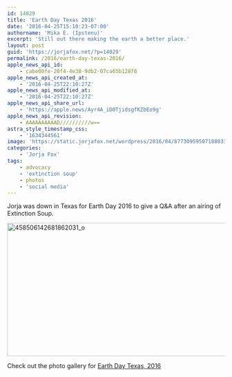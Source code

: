 ```yaml
---
id: 14029
title: 'Earth Day Texas 2016'
date: '2016-04-25T15:10:23-07:00'
authorname: 'Mika E. (Ipstenu)'
excerpt: 'Still out there making the earth a better place.'
layout: post
guid: 'https://jorjafox.net/?p=14029'
permalink: /2016/earth-day-texas-2016/
apple_news_api_id:
    - cabe00fe-20f4-4e38-9db2-07ca65b128f6
apple_news_api_created_at:
    - '2016-04-25T22:10:27Z'
apple_news_api_modified_at:
    - '2016-04-25T22:10:27Z'
apple_news_api_share_url:
    - 'https://apple.news/Ayr4A_iD0TjidsgfKZbEo9g'
apple_news_api_revision:
    - AAAAAAAAAAD//////////w==
astra_style_timestamp_css:
    - '1634344561'
image: 'https://static.jorjafox.net/wordpress/2016/04/8773095950718803305_n.jpg'
categories:
    - 'Jorja Fox'
tags:
    - advocacy
    - 'extinction soup'
    - photos
    - 'social media'
---
```


Jorja was down in Texas for Earth Day 2016 to give a Q&amp;A after an airing of Extinction Soup.

<a href="https://jorjafox.net/gallery/pub/advocacy/20160422-edtx/"><img class="aligncenter size-large wp-image-14033" src="//jfo-static.net/wordpress/2016/04/458506142681862031_o-960x495.jpg" alt="458506142681862031_o" width="600" height="309" /></a>

Check out the photo gallery for <a href="https://jorjafox.net/gallery/pub/advocacy/20160422-edtx/">Earth Day Texas, 2016</a>
